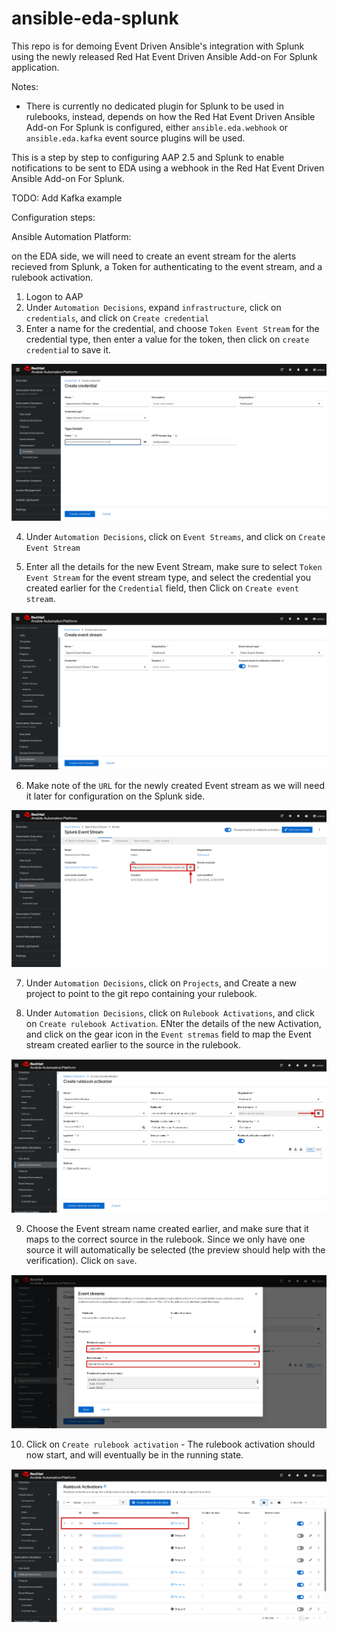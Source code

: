 # ansible-eda-splunk
This repo is for demoing Event Driven Ansible's integration with Splunk using the newly released Red Hat Event Driven Ansible Add-on For Splunk application.

Notes:

- There is currently no dedicated plugin for Splunk to be used in rulebooks, instead, depends on how the Red Hat Event Driven Ansible Add-on For Splunk is configured, either  `ansible.eda.webhook` or `ansible.eda.kafka` event source plugins will be used.


This is a step by step to configuring AAP 2.5 and Splunk to enable notifications to be sent to EDA using a webhook in the Red Hat Event Driven Ansible Add-on For Splunk.

TODO: Add Kafka example

Configuration steps:

Ansible Automation Platform:

on the EDA side, we will need to create an event stream for the alerts recieved from Splunk, a Token for authenticating to the event stream, and a rulebook activation.

1. Logon to AAP
2. Under `Automation Decisions`, expand `infrastructure`, click on `credentials`, and click on `Create credential`
3. Enter a name for the credential, and choose  `Token Event Stream` for the credential type, then enter a value for the token, then click on `create credentia`l to save it.

![Event Stream Token](_images/aap1.png)

4. Under `Automation Decisions`, click on `Event Streams`, and click on `Create Event Stream`

5. Enter all the details for the new Event Stream, make sure to select `Token Event Stream` for the event stream type, and select the credential you created earlier for the `Credential` field, then Click on `Create event stream`.

![Event Stream](_images/aap2.png)

6. Make note of the `URL` for the newly created Event stream as we will need it later for configuration on the Splunk side.

![Event Stream](_images/aap3.png)

7. Under `Automation Decisions`, click on `Projects`, and Create a new project to point to the git repo containing your rulebook.

8. Under `Automation Decisions`, click on `Rulebook Activations`, and click on `Create rulebook Activation`. ENter the details of the new Activation, and click on the gear icon in the `Event stremas` field to map the Event stream created earlier to the source in the rulebook.

![Rulebook Activation](_images/aap4.png)

9. Choose the Event stream name created earlier, and make sure that it maps to the correct source in the rulebook. Since we only have one source it will automatically be selected (the preview should help with the verification). Click on `save`.

![Event Stream Mapping](_images/aap5.png)

10. Click on `Create rulebook activation` - The rulebook activation should now start, and will eventually be in the running state.

![Event Stream Mapping](_images/aap6.png)